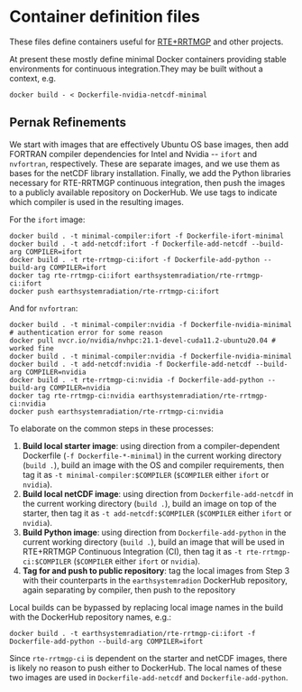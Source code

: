# Container definition files

These files define containers useful for [RTE+RRTMGP](https://github.com/earth-system-radiation/rte-rrtmgp) and other projects.

At present these mostly define minimal Docker containers providing stable environments for continuous integration.They may be built without a context, e.g.

```
docker build - < Dockerfile-nvidia-netcdf-minimal
```

## Pernak Refinements

We start with images that are effectively Ubuntu OS base images, then add FORTRAN compiler dependencies for Intel and Nvidia -- `ifort` and `nvfortran`, respectively. These are separate images, and we use them as bases for the netCDF library installation. Finally, we add the Python libraries necessary for RTE-RRTMGP continuous integration, then push the images to a publicly available repository on DockerHub. We use tags to indicate which compiler is used in the resulting images.

For the `ifort` image:

```
docker build . -t minimal-compiler:ifort -f Dockerfile-ifort-minimal
docker build . -t add-netcdf:ifort -f Dockerfile-add-netcdf --build-arg COMPILER=ifort
docker build . -t rte-rrtmgp-ci:ifort -f Dockerfile-add-python --build-arg COMPILER=ifort
docker tag rte-rrtmgp-ci:ifort earthsystemradiation/rte-rrtmgp-ci:ifort
docker push earthsystemradiation/rte-rrtmgp-ci:ifort
```

And for `nvfortran`:

```
docker build . -t minimal-compiler:nvidia -f Dockerfile-nvidia-minimal # authentication error for some reason
docker pull nvcr.io/nvidia/nvhpc:21.1-devel-cuda11.2-ubuntu20.04 # worked fine
docker build . -t minimal-compiler:nvidia -f Dockerfile-nvidia-minimal
docker build . -t add-netcdf:nvidia -f Dockerfile-add-netcdf --build-arg COMPILER=nvidia
docker build . -t rte-rrtmgp-ci:nvidia -f Dockerfile-add-python --build-arg COMPILER=nvidia
docker tag rte-rrtmgp-ci:nvidia earthsystemradiation/rte-rrtmgp-ci:nvidia
docker push earthsystemradiation/rte-rrtmgp-ci:nvidia
```

To elaborate on the common steps in these processes:

1. **Build local starter image**: using direction from a compiler-dependent Dockerfile (`-f Dockerfile-*-minimal`) in the current working directory (`build .`), build an image with the OS and compiler requirements, then tag it as `-t minimal-compiler:$COMPILER` (`$COMPILER` either `ifort` or `nvidia`).
2. **Build local netCDF image**: using direction from `Dockerfile-add-netcdf` in the current working directory (`build .`), build an image on top of the starter, then tag it as `-t add-netcdf:$COMPILER` (`$COMPILER` either `ifort` or `nvidia`).
3. **Build Python image**: using direction from `Dockerfile-add-python` in the current working directory (`build .`), build an image that will be used in RTE+RRTMGP Continuous Integration (CI), then tag it as `-t rte-rrtmgp-ci:$COMPILER` (`$COMPILER` either `ifort` or `nvidia`).
4. **Tag for and push to public repository**: tag the local images from Step 3 with their counterparts in the `earthsystemradion` DockerHub repository, again separating by compiler, then push to the repository

Local builds can be bypassed by replacing local image names in the build with the DockerHub repository names, e.g.:

```
docker build . -t earthsystemradiation/rte-rrtmgp-ci:ifort -f Dockerfile-add-python --build-arg COMPILER=ifort
```

Since `rte-rrtmgp-ci` is dependent on the starter and netCDF images, there is likely no reason to push either to DockerHub. The local names of these two images are used in `Dockerfile-add-netcdf` and `Dockerfile-add-python`.
